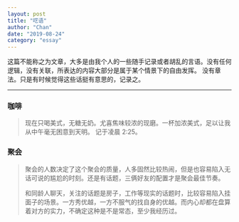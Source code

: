 ```yaml
---
layout: post
title: "呓语"
author: "Chan"
date: "2019-08-24"
category: "essay"
---
```


这篇不能称之为文章，大多是由我个人的一些随手记录或者胡乱的言语。没有任何逻辑，没有关联，所表达的内容大部分是属于某个情景下的自由发挥。
没有章法。只是有时候觉得这些话挺有意思的，记录之。

---

### 咖啡

> 现在只喝美式，无糖无奶。尤喜焦味较浓的现磨。一杯加浓美式，足以让我从中午毫无困意到天明。 记于凌晨 2:25。



### 聚会

> 聚会的人数决定了这个聚会的质量，人多固然比较热闹，但是也容易陷入无话可说的尴尬的时刻。还是有话题，三俩好友的配置才是聚会最佳节奏。
>
> 和同龄人聊天，关注的话题是房子，工作等现实的话题时，比较容易陷入挂面子的场景。一方秀优越，一方不服气的找自身的优越。而内心却都在盘算着对方的实力，不确定这种是不是常态，至少我经历过。